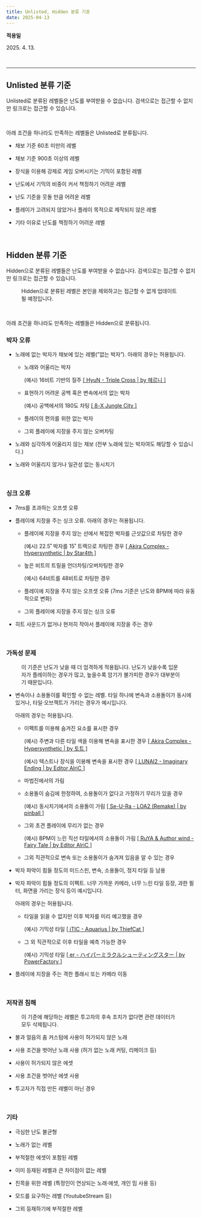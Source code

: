 ```yaml
---
title: Unlisted, Hidden 분류 기준
date: 2025-04-13
---
```


**적용일**

2025\. 4. 13.

<br />

---

## Unlisted 분류 기준

Unlisted로 분류된 레벨들은 난도를 부여받을 수 없습니다. 검색으로는 접근할 수 없지만 링크로는 접근할 수 있습니다.

<br />

아래 조건을 하나라도 만족하는 레벨들은 Unlisted로 분류됩니다.

- 채보 기준 60초 미만의 레벨

- 채보 기준 900초 이상의 레벨

- 장식을 이용해 강제로 게임 오버시키는 기믹이 포함된 레벨

- 난도에서 기믹의 비중이 커서 책정하기 어려운 레벨

- 난도 기준을 웃돌 만큼 어려운 레벨

- 플레이가 고려되지 않았거나 플레이 목적으로 제작되지 않은 레벨

- 기타 이유로 난도를 책정하기 어려운 레벨

<br />

## Hidden 분류 기준

Hidden으로 분류된 레벨들은 난도를 부여받을 수 없습니다. 검색으로는 접근할 수 없지만 링크로는 접근할 수 있습니다.

<figure class="callout"><p id="98aba33a-5022-498e-b804-24aae0d3e2a3" class="">Hidden으로 분류된 레벨은 본인을 제외하고는 접근할 수 없게 업데이트될 예정입니다.</p></figure><br />

아래 조건을 하나라도 만족하는 레벨들은 Hidden으로 분류됩니다.

### 박자 오류

- 노래에 없는 박자가 채보에 있는 레벨(”없는 박자”). 아래의 경우는 허용됩니다.

  - 노래와 어울리는 박자

    (예시) 16비트 기반의 질주 [\[ HyuN - Triple Cross | by 헤르니 \]](https://youtu.be/FyWm8RS_ZC0?t=36)

  - 표현하기 어려운 공백 혹은 변속에서의 없는 박자

    (예시) 공백에서의 180도 차팅 [\[ 8-X Jungle City \]](https://youtu.be/6vBiQJpd-R0?t=652)

  - 플레이의 편의를 위한 없는 박자
  - 그외 플레이에 지장을 주지 않는 오버차팅

- 노래와 심각하게 어울리지 않는 채보 (전부 노래에 있는 박자여도 해당할 수 있습니다.)

- 노래와 어울리지 않거나 일관성 없는 동시치기

<br />

### 싱크 오류

- 7ms를 초과하는 오프셋 오류

- 플레이에 지장을 주는 싱크 오류. 아래의 경우는 허용됩니다.

  - 플레이에 지장을 주지 않는 선에서 복잡한 박자를 근삿값으로 차팅한 경우

    (예시) 22.5˚ 박자를 15˚ 트랙으로 차팅한 경우 [\[ Akira Complex - Hypersynthetic | by Star4th \]](https://youtu.be/pHYnoW8xvOs?t=102)

  - 높은 비트의 트릴을 언더차팅/오버차팅한 경우

    (예시) 64비트를 48비트로 차팅한 경우

  - 플레이에 지장을 주지 않는 오프셋 오류 (7ms 기준은 난도와 BPM에 따라 유동적으로 변화)
  - 그외 플레이에 지장을 주지 않는 싱크 오류

- 히트 사운드가 없거나 현저히 작아서 플레이에 지장을 주는 경우

<br />

### 가독성 문제

<figure class="callout">이 기준은 난도가 낮을 때 더 엄격하게 적용됩니다. 난도가 낮을수록 입문자가 플레이하는 경우가 많고, 높을수록 암기가 불가피한 경우가 대부분이기 때문입니다.</figure>

- 변속이나 소용돌이를 확인할 수 없는 레벨. 타일 하나에 변속과 소용돌이가 동시에 있거나, 타일·오브젝트가 가리는 경우가 예시입니다.

  아래의 경우는 허용됩니다.

  - 이펙트를 이용해 숨겨진 요소를 표시한 경우

    (예시) 주변과 다른 타일 색을 이용해 변속을 표시한 경우 [\[ Akira Complex - Hypersynthetic | by 토트 \]](https://youtu.be/UIMgcwKe6c8?t=82)

    (예시) 텍스트나 장식을 이용해 변속을 표시한 경우 [\[ LUNAI2 - Imaginary Ending | by Editor AlriC \]](https://youtu.be/uPqpLs5qEik?t=23)

  - 마법진에서의 가림
  - 소용돌이 숨김에 한정하여, 소용돌이가 없다고 가정하기 무리가 있을 경우

    (예시) 동시치기에서의 소용돌이 가림 [\[ Se-U-Ra - LOA2 (Remake) | by pinball \]](https://youtu.be/ck8MreBIxp8?t=29)

  - 그외 초견 플레이에 무리가 없는 경우

    (예시) BPM이 느린 직선 타일에서의 소용돌이 가림 [\[ RuYA & Author wind - Fairy Tale | by Editor AlriC \]](https://youtu.be/shxwDW760qs?t=61)

  - 그외 직관적으로 변속 또는 소용돌이가 숨겨져 있음을 알 수 있는 경우

- 박자 파악이 힘들 정도의 미드스핀, 변속, 소용돌이, 정지 타일 등 남용

- 박자 파악이 힘들 정도의 이펙트. 너무 가까운 카메라, 너무 느린 타일 등장, 과한 필터, 화면을 가리는 장식 등이 예시입니다.

  아래의 경우는 허용됩니다.

  - 타일을 읽을 수 없지만 이후 박자를 미리 예고했을 경우

    (예시) 기믹성 타일 [\[ iTIC - Aquarius | by ThiefCat \]](https://youtu.be/_PgBSqWJZvY?t=43)

  - 그 외 직관적으로 이후 타일을 예측 가능한 경우

    (예시) 기믹성 타일 [\[ er - ハイパーミラクルシューティングスター | by PowerFactory \]](https://youtu.be/mm1KDc3owFQ?t=164)

- 플레이에 지장을 주는 격한 플래시 또는 카메라 이동

<br />

### 저작권 침해

<figure class="callout">이 기준에 해당하는 레벨은 투고자의 후속 조치가 없다면 관련 데이터가 모두 삭제됩니다.</figure>

- 불과 얼음의 춤 커스텀에 사용이 허가되지 않은 노래

- 사용 조건을 벗어난 노래 사용 (허가 없는 노래 커팅, 리메이크 등)

- 사용이 허가되지 않은 에셋

- 사용 조건을 벗어난 에셋 사용

- 투고자가 직접 만든 레벨이 아닌 경우

<br />

### 기타

- 극심한 난도 불균형

- 노래가 없는 레벨

- 부적절한 에셋이 포함된 레벨

- 이미 등재된 레벨과 큰 차이점이 없는 레벨

- 친목을 위한 레벨 (특정인이 연상되는 노래·에셋, 개인 밈 사용 등)

- 모드를 요구하는 레벨 (YoutubeStream 등)

- 그외 등재하기에 부적절한 레벨
